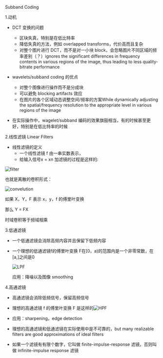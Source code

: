 Subband Coding

1.动机

-  DCT 变换的问题
   -  区块失真，特别是在低比特率
   -  降低失真的方法，例如 overlapped transforms，代价高而且复杂
   -  对整个图片进行 DCT，而不是对一小块 block，会忽略图片不同区域的频率差别（？）ignores the significant differences in frequency contents in various regions of the image, thus leading to less quality-bitrate performance

-  wavelets/subband coding 的优点
   -  对整个图像进行操作而不是分成块
   -  可以避免 blocking artifacts 效应
   -  在图片的各个区域动态调整空间/频率的方案While dynamically adjusting the spatial/frequency resolution to the appropriate level in various regions of the image


-  在实际操作中，wagelet/subband 编码的效果旗鼓相当，有的时候甚至更好，特别是在低比特率的时候



2.线性滤镜 Linear Filters

-  线性滤镜的定义
   -  一个线性滤镜 f 由一串实数表示，
   -  给输入信号x = xn 加滤镜的过程是这样的:

![filter](/Users/Cancel/Course/gitbooks/knowledgeTree/assets/filter.gif)

也就是离散的卷积形式：

![convelution](/Users/Cancel/Course/gitbooks/knowledgeTree/assets/convelution.gif)

如果 X，Y，F 表示 x，y，f 的傅里叶变换

那么 Y = FX

时域卷积等于频域相乘



3.低通滤镜

-  一个低通滤镜会消除高频内容并且保留下低频内容

-  一个理想的低通滤镜f的傅里叶变换 F在[0，a)的范围内是一个非零常数，在[a,]之间是0

   ![LPF](/Users/Cancel/Course/gitbooks/knowledgeTree/assets/LPF.jpg)

   应用：降噪以及图像 smoothing



4.高通滤镜

-  高通滤镜会消除低频信号，保留高频信号
-  理想的高通滤镜 f 的傅里叶变换 F 是这样的![HPF](/Users/Cancel/Course/gitbooks/knowledgeTree/assets/HPF.jpg)


-  应用：sharpening，edge detection
-  理想的高通滤镜和低通滤镜在实际使用中是不可靠的，but many realizable filters are good approximations of ideal filters
-  如果一个滤镜有有限个数字，它叫做 finite-impulse-response 滤镜，否则叫做 infinite-impulse response 滤镜